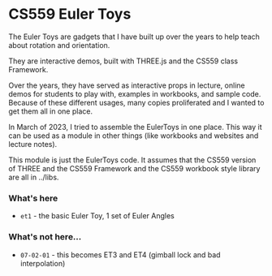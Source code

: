 # CS559 Euler Toys

The Euler Toys are gadgets that I have built up over the years to help teach
about rotation and orientation.

They are interactive demos, built with THREE.js and the CS559 class Framework.

Over the years, they have served as interactive props in lecture, online demos
for students to play with, examples in workbooks, and sample code. Because of
these different usages, many copies proliferated and I wanted to get them all
in one place.

In March of 2023, I tried to assemble the EulerToys in one place. This way it can
be used as a module in other things (like workbooks and websites and lecture notes).

This module is just the EulerToys code. It assumes that the CS559 version of THREE
and the CS559 Framework and the CS559 workbook style library are all in ../libs.

### What's here

+ `et1` - the basic Euler Toy, 1 set of Euler Angles


### What's not here...

+ `07-02-01` - this becomes ET3 and ET4 (gimball lock and bad interpolation) 